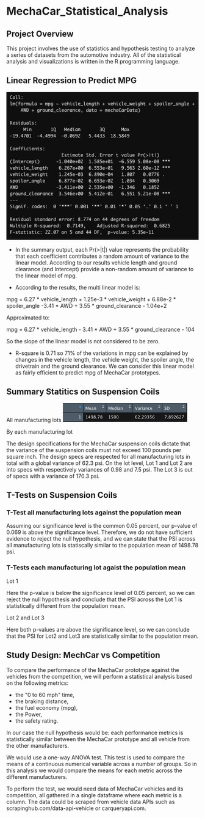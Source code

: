 # MechaCar_Statistical_Analysis

## Project Overview

This project involves the use of statistics and hypothesis testing to analyze a series of datasets from the automotive industry.
All of the statistical analysis and visualizations is written in the R programming language.

## Linear Regression to Predict MPG

![alt text](https://github.com/SThieshen/MechaCar_Statistical_Analysis/blob/main/resources/linear_reg1.png)


- In the summary output, each Pr(>|t|) value represents the probability that each coefficient contributes a random amount of variance to the linear model. According to our results vehicle length and ground clearance (and Intercept) provide a non-random amount of variance to the linear model of mpg.

- According to the results, the multi linear model is:

mpg = 6.27 * vehicle_length + 1.25e-3 * vehicle_weight + 6.88e-2 * spoiler_angle -3.41 * AWD + 3.55 * ground_clearance - 1.04e+2

  Approximated to:
  
mpg = 6.27 * vehicle_length - 3.41 * AWD + 3.55 * ground_clearance - 104  


So the slope of the linear model is not considered to be zero.

- R-square is 0.71 so 71% of the variations in mpg can be explained by changes in the vehicle length, the vehicle weight, the spoiler angle, the drivetrain and the ground clearance. We can consider this linear model as fairly efficient to predict mpg of MechaCar prototypes.

## Summary Statitics on Suspension Coils

All manufacturing lots
![alt text](resources/all_man_lots.png)

By each manufacturing lot


The design specifications for the MechaCar suspension coils dictate that the variance of the suspension coils must not exceed 100 pounds per square inch.
The design specs are respected for all manufacturing lots in total with a global variance of 62.3 psi.
On the lot level, Lot 1 and Lot 2 are into specs with respectively variances of 0.98 and 7.5 psi. The Lot 3 is out of specs with a variance of 170.3 psi.


## T-Tests on Suspension Coils

### T-Test all manufacturing lots against the population mean


Assuming our significance level is the common 0.05 percent, our p-value of 0.069 is above the significance level. Therefore, we do not have sufficient evidence to reject the null hypothesis, and we can state that the PSI across all manufacturing lots is statiscally similar to the population mean of 1498.78 psi.

### T-Tests each manufacturing lot agaist the population mean

Lot 1





Here the p-value is below the significance level of 0.05 percent, so we can reject the null hypothesis and conclude that the PSI across the Lot 1 is statistically different from the population mean.

Lot 2 and Lot 3





Here both p-values are above the significance level, so we can conclude that the PSI for Lot2 and Lot3 are statistically similar to the population mean.

## Study Design: MechCar vs Competition

To compare the performance of the MechaCar prototype against the vehicles from the competition, we will perform a statistical analysis based on the following metrics:

- the "0 to 60 mph" time,
- the braking distance,
- the fuel economy (mpg),
- the Power,
- the safety rating.

In our case the null hypothesis would be: each performance metrics is statistically similar between the MechaCar prototype and all vehicle from the other manufacturers.

We would use a one-way ANOVA test. This test is used to compare the means of a continuous numerical variable across a number of groups.
So in this analysis we would compare the means for each metric across the different manufacturers.

To perform the test, we would need data of MechaCar vehicles and its competition, all gathered in a single dataframe where each metric is a column.
The data could be scraped from vehicle data APIs such as scrapinghub.com/data-api-vehicle or carqueryapi.com.
